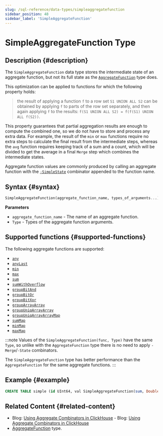 ```yaml
---
slug: /sql-reference/data-types/simpleaggregatefunction
sidebar_position: 48
sidebar_label: 'SimpleAggregateFunction'
---
```


# SimpleAggregateFunction Type

## Description {#description}

The `SimpleAggregateFunction` data type stores the intermediate state of an 
aggregate function, but not its full state as the [`AggregateFunction`](../../sql-reference/data-types/aggregatefunction.md) 
type does.

This optimization can be applied to functions for which the following property 
holds: 

> the result of applying a function `f` to a row set `S1 UNION ALL S2` can 
be obtained by applying `f` to parts of the row set separately, and then again 
applying `f` to the results: `f(S1 UNION ALL S2) = f(f(S1) UNION ALL f(S2))`.

This property guarantees that partial aggregation results are enough to compute
the combined one, so we do not have to store and process any extra data. For
example, the result of the `min` or `max` functions require no extra steps to
calculate the final result from the intermediate steps, whereas the `avg` function
requires keeping track of a sum and a count, which will be divided to get the
average in a final `Merge` step which combines the intermediate states.

Aggregate function values are commonly produced by calling an aggregate function
with the [`-SimpleState`](/sql-reference/aggregate-functions/combinators#-simplestate) combinator appended to the function name.

## Syntax {#syntax}

```sql
SimpleAggregateFunction(aggregate_function_name, types_of_arguments...)
```

**Parameters**

- `aggregate_function_name` - The name of an aggregate function.
- `Type` - Types of the aggregate function arguments.

## Supported functions {#supported-functions}

The following aggregate functions are supported:

- [`any`](/sql-reference/aggregate-functions/reference/any)
- [`anyLast`](/sql-reference/aggregate-functions/reference/anylast)
- [`min`](/sql-reference/aggregate-functions/reference/min)
- [`max`](/sql-reference/aggregate-functions/reference/max)
- [`sum`](/sql-reference/aggregate-functions/reference/sum)
- [`sumWithOverflow`](/sql-reference/aggregate-functions/reference/sumwithoverflow)
- [`groupBitAnd`](/sql-reference/aggregate-functions/reference/groupbitand)
- [`groupBitOr`](/sql-reference/aggregate-functions/reference/groupbitor)
- [`groupBitXor`](/sql-reference/aggregate-functions/reference/groupbitxor)
- [`groupArrayArray`](/sql-reference/aggregate-functions/reference/grouparray)
- [`groupUniqArrayArray`](../../sql-reference/aggregate-functions/reference/groupuniqarray.md)
- [`groupUniqArrayArrayMap`](../../sql-reference/aggregate-functions/combinators#-map)
- [`sumMap`](/sql-reference/aggregate-functions/reference/summap)
- [`minMap`](/sql-reference/aggregate-functions/reference/minmap)
- [`maxMap`](/sql-reference/aggregate-functions/reference/maxmap)

:::note
Values of the `SimpleAggregateFunction(func, Type)` have the same `Type`, 
so unlike with the `AggregateFunction` type there is no need to apply 
`-Merge`/`-State` combinators.

The `SimpleAggregateFunction` type has better performance than the `AggregateFunction`
for the same aggregate functions.
:::

## Example {#example}

```sql
CREATE TABLE simple (id UInt64, val SimpleAggregateFunction(sum, Double)) ENGINE=AggregatingMergeTree ORDER BY id;
```
## Related Content {#related-content}

- Blog: [Using Aggregate Combinators in ClickHouse](https://clickhouse.com/blog/aggregate-functions-combinators-in-clickhouse-for-arrays-maps-and-states)	- Blog: [Using Aggregate Combinators in ClickHouse](https://clickhouse.com/blog/aggregate-functions-combinators-in-clickhouse-for-arrays-maps-and-states)
- [AggregateFunction](/sql-reference/data-types/aggregatefunction) type.